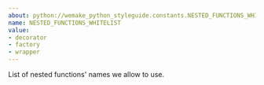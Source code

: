 ```yaml
---
about: python://wemake_python_styleguide.constants.NESTED_FUNCTIONS_WHITELIST
name: NESTED_FUNCTIONS_WHITELIST
value:
- decorator
- factory
- wrapper
---
```


List of nested functions' names we allow to use.